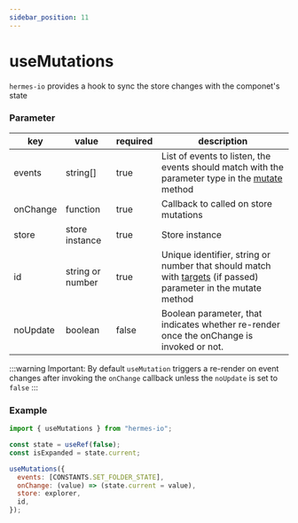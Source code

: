 ```yaml
---
sidebar_position: 11
---
```


# useMutations

`hermes-io` provides a hook to sync the store changes with the componet's state

### Parameter

| key      | value            | required | description                                                                                                                          |
| -------- | ---------------- | -------- | ------------------------------------------------------------------------------------------------------------------------------------ |
| events   | string[]         | true     | List of events to listen, the events should match with the parameter type in the [mutate](/docs/api/advance/mutate) method                |
| onChange | function         | true     | Callback to called on store mutations                                                                                                |
| store    | store instance   | true     | Store instance                                                                                                                       |
| id       | string or number | true     | Unique identifier, string or number that should match with [targets](/docs/api/advance/mutate) (if passed) parameter in the mutate method |
| noUpdate | boolean          | false    | Boolean parameter, that indicates whether re-render once the onChange is invoked or not.                                             |

:::warning
Important: By default `useMutation` triggers a re-render on event changes after invoking the `onChange` callback unless the `noUpdate` is set to `false`
:::

### Example

```javascript
import { useMutations } from "hermes-io";

const state = useRef(false);
const isExpanded = state.current;

useMutations({
  events: [CONSTANTS.SET_FOLDER_STATE],
  onChange: (value) => (state.current = value),
  store: explorer,
  id,
});
```
